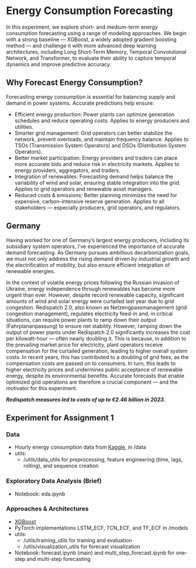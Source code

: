 # Energy Consumption Forecasting

In this experiment, we explore short- and medium-term energy consumption forecasting using a range of modeling approaches. We begin with a strong baseline — XGBoost, a widely adopted gradient boosting method — and challenge it with more advanced deep learning architectures, including Long Short-Term Memory, Temporal Convolutional Network, and Transformer, to evaluate their ability to capture temporal dynamics and improve predictive accuracy.

## Why Forecast Energy Consumption?
Forecasting energy consumption is essential for balancing supply and demand in power systems. Accurate predictions help ensure:
- Efficient energy production: Power plants can optimize generation schedules and reduce operating costs. Applies to energy producers and utilities.
- Smarter grid management: Grid operators can better stabilize the network, prevent overloads, and maintain frequency balance. Applies to TSOs (Transmission System Operators) and DSOs (Distribution System Operators).
- Better market participation: Energy providers and traders can place more accurate bids and reduce risk in electricity markets. Applies to energy providers, aggregators, and traders.
- Integration of renewables: Forecasting demand helps balance the variability of wind and solar, ensuring stable integration into the grid. Applies to grid operators and renewable asset managers.
- Reduced costs & emissions: Better planning minimizes the need for expensive, carbon-intensive reserve generation. Applies to all stakeholders — especially producers, grid operators, and regulators.

## Germany
Having worked for one of Germany’s largest energy producers, including its subsidiary system operators, I’ve experienced the importance of accurate demand forecasting. As Germany pursues ambitious decarbonization goals, we must not only address the rising demand driven by industrial growth and the electrification of mobility, but also ensure efficient integration of renewable energies.

In the context of volatile energy prices following the Russian invasion of Ukraine, energy independence through renewables has become more urgent than ever. However, despite record renewable capacity, significant amounts of wind and solar energy were curtailed last year due to grid congestion. Redispatch 2.0, also known as Netzengpassmanagement (grid congestion management), regulates electricity feed-in and, in critical situations, can require power plants to ramp down their output (Fahrplananpassung) to ensure net stability. However, ramping down the output of power plants under Redispatch 2.0 significantly increases the cost per kilowatt-hour — often nearly doubling it. This is because, in addition to the prevailing market price for electricity, plant operators receive compensation for the curtailed generation, leading to higher overall system costs. In recent years, this has contributed to a doubling of grid fees, as the compensation costs are passed on to consumers. In turn, this leads to higher electricity prices and undermines public acceptance of renewable energy, despite its environmental benefits. Accurate forecasts that enable optimized grid operations are therefore a crucial component — and the motivator for this experiment.

***Redispatch measures led to costs of up to €2.46 billion in 2023.***

## Experiment for Assignment 1

### Data
- Hourly energy consumption data from [Kaggle](https://www.kaggle.com/datasets/robikscube/hourly-energy-consumption/data), in /data
- utils:
    - /utils/data_utils for preprocessing, feature engineering (time, lags, rolling), and sequence creation

### Exploratory Data Analysis (Brief)
- Notebook: eda.ipynb

### Approaches & Architectures
- [XGBoost](https://pypi.org/project/xgboost/)
- PyTorch implementations LSTM_ECF, TCN_ECF, and TF_ECF in /models
- utils:
    - /utils/training_utils for training and evaluation
    - /utils/visualization_utils for forecast visualization
- Notebook: forecast.ipynb (main) and multi_step_forecast.ipynb for one-step and multi-step forecasting
